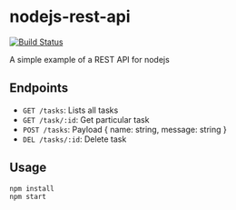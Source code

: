 # nodejs-rest-api

[![Build Status](https://travis-ci.org/jaredpetersen/nodejs-api-template.svg?branch=master)](https://travis-ci.org/jaredpetersen/nodejs-api-template)

A simple example of a REST API for nodejs

## Endpoints
* `GET /tasks`: Lists all tasks
* `GET /task/:id`: Get particular task
* `POST /tasks`: Payload { name: string, message: string }
* `DEL /tasks/:id`: Delete task

## Usage
```
npm install
npm start
```
